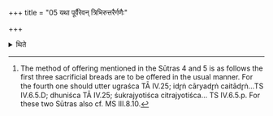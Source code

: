 +++
title = "05 यथा पूर्वैरेवन् त्रिभिरुत्तरैर्गणैः"

+++

<details><summary>थिते</summary>

5. Then in the same manner as that of the first three he offers with the three last (formula-groups).[^1]   

[^1]: The method of offering mentioned in the Sūtras 4 and 5 is as follows the first three sacrificial breads are to be offered in the usual manner. For the fourth one should utter ugraśca TĀ IV.25; idr̥ṅ cāryadr̥ṅ caitādr̥ṅ...TS IV.6.5.D; dhuniśca TĀ IV.25; śukrajyotiśca citrajyotiśca... TS IV.6.5.p. For these two Sūtras also cf. MS III.8.10.  
</details>
